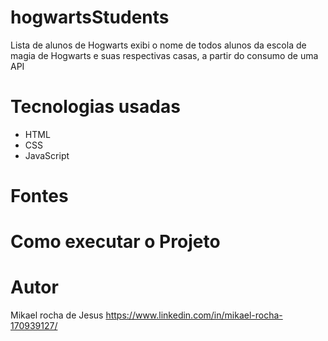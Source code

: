 # hogwartsStudents
Lista de  alunos de Hogwarts exibi o nome de todos alunos da escola de magia de Hogwarts e suas respectivas casas, a partir do consumo de uma API
# Tecnologias usadas
 - HTML
 - CSS
 - JavaScript
# Fontes

# Como executar o Projeto

# Autor
Mikael rocha de Jesus
https://www.linkedin.com/in/mikael-rocha-170939127/
